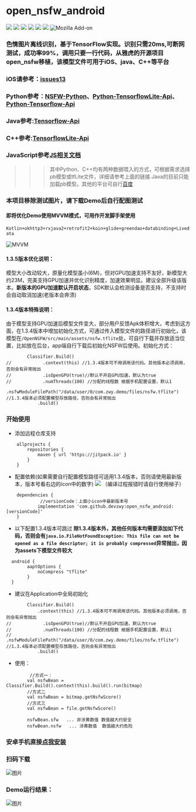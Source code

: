 # open_nsfw_android
[![](https://jitpack.io/v/devzwy/open_nsfw_android.svg)](https://jitpack.io/#devzwy/open_nsfw_android) [![](https://img.shields.io/badge/Base-TensorFlow-brightgreen.svg)](https://github.com/devzwy/open_nsfw_android) [![](https://img.shields.io/badge/license-Apache%202-green.svg)](https://www.apache.org/licenses/LICENSE-2.0)
[![](https://img.shields.io/badge/%E4%BD%9C%E8%80%85-赵文贇-orange.svg)](https://github.com/devzwy/open_nsfw_android) [![](https://img.shields.io/badge/QQ-3648415-brightgreen.svg)](https://github.com/devzwy/KUtils)  [![](https://img.shields.io/badge/Mail-dev_zwy@aliyun.com-green.svg)](https://github.com/devzwy/open_nsfw_android) ![Mozilla Add-on](https://img.shields.io/amo/stars/dustman.svg?label=stars&logo=1&logoColor=1&style=popout)

### 色情图片离线识别，基于TensorFlow实现。识别只需20ms,可断网测试，成功率99%，调用只要一行代码，从雅虎的开源项目open_nsfw移植，该模型文件可用于iOS、java、C++等平台
### iOS请参考：[issues13](https://github.com/devzwy/open_nsfw_android/issues/13)
### Python参考：[NSFW-Python](https://github.com/devzwy/NSFW-Python)、[Python-TensorflowLite-Api](https://tensorflow.google.cn/api_docs/python/tf/lite)、[Python-Tensorflow-Api](https://tensorflow.google.cn/api_docs/python/tf)
### Java参考:[Tensorflow-Api](https://tensorflow.google.cn/api_docs/java/reference/org/tensorflow/package-summary)
### C++参考:[TensorflowLite-Api](https://tensorflow.google.cn/lite/api_docs/cc)
### JavaScript参考[JS相关文档](https://js.tensorflow.org/api/latest/)
>>> 其中Python、C++均有两种数据喂入的方式，可根据需求选择pb模型或tfLite文件，详细请参考上面的链接.Java的目前只能加载pb模型。其他的平台可自行[百度](https://www.baidu.com)
### 本项目移除测试图片，请下载Demo后自行配图测试  
#### 即将优化Demo使用MVVM模式，可用作开发脚手架使用  
`Kotlin+okhttp3+rxjava2+retrofit2+koin+glide+greendao+databinding+Livedata`  
  
![MVVM](https://github.com/devzwy/open_nsfw_android/blob/dev/img/4.jpg)


#### 1.3.5版本优化说明：  
模型大小改动较大，原量化模型虽小(6M)，但对GPU加速支持不友好，新模型大约23M，完美支持GPU加速并优化识别精度，加速效果明显。建议全部升级该版本。__新版本的GPU加速默认开启状态__，SDK默认会检测设备是否支持，不支持时会自动取消加速(老版本会奔溃)    
#### 1.3.4版本特殊说明：  
由于模型支持GPU加速后模型文件变大，部分用户反馈Apk体积增大，考虑到这方面，在1.3.4版本中增加初始化方式，可通过传入模型文件的路径进行初始化，该模型在`/OpenNSFW/src/main/assets/nsfw.tflite`处，可自行下载并存放适当位置，比如放在后台，app端自行下载后初始化NSFW后使用。初始化方式：
```
        Classifier.Build()
//            .context(this) //1.3.4版本可不用调用该代码。其他版本必须调用，否则会有异常抛出
//            .isOpenGPU(true)//默认不开启GPU加速，默认为true
//            .numThreads(100) //分配的线程数 根据手机配置设置，默认1
            .nsfwModuleFilePath("/data/user/0/com.zwy.demo/files/nsfw.tflite") //1.3.4版本必须配置模型存放路径，否则会有异常抛出
            .build()
```  


### 开始使用
- 添加远程仓库支持
```
	allprojects {
		repositories {
			maven { url 'https://jitpack.io' }
		}
	}
```

- 配置依赖(如果需要自行配置模型路径可适用1.3.4版本，否则请使用最新版本，版本号看右边的icon中的数字) [![](https://jitpack.io/v/devzwy/open_nsfw_android.svg)](https://jitpack.io/#devzwy/open_nsfw_android) （编译过程报错时请自行使用梯子）

```
	dependencies {
	         //versionCode：上面小icon中最新版本号
	        implementation 'com.github.devzwy:open_nsfw_android:[versionCode]'
	}

```

- 以下配置1.3.4版本可跳过
__除1.3.4版本外，其他任何版本均需要添加如下代码，否则会有`java.io.FileNotFoundException: This file can not be opened as a file descriptor; it is probably compressed`异常抛出，因为assets下模型文件较大__
```
  android {
        aaptOptions {
            noCompress "tflite"
        }
  }
```  


- 建议在Application中全局初始化

```
        Classifier.Build()
            .context(this) //1.3.4版本可不用调用该代码。其他版本必须调用，否则会有异常抛出
//            .isOpenGPU(true)//默认不开启GPU加速，默认为true
//            .numThreads(100) //分配的线程数 根据手机配置设置，默认1
//            .nsfwModuleFilePath("/data/user/0/com.zwy.demo/files/nsfw.tflite") //1.3.4版本必须配置模型存放路径，否则会有异常抛出
            .build()
```
- 使用：

```  
         //方式一：
        val nsfwBean = Classifier.Build().context(this).build().run(bitmap)
        //方式二
        val nsfwBean = bitmap.getNsfwScore()
        //方式三
        val nsfwBean = file.getNsfwScore()

        nsfwBean.sfw   ... 非涉黄数值 数值越大约安全
        nsfwBean.nsfw   ... 涉黄数值  数值越大约危险
```
### 安卓手机直接[点我安装](http://d.6short.com/mwfv)

### 扫码下载

![图片](https://github.com/devzwy/open_nsfw_android/blob/dev/img/2.png)

### Demo运行结果：  

![图片](https://github.com/devzwy/open_nsfw_android/blob/dev/img/1.png)
